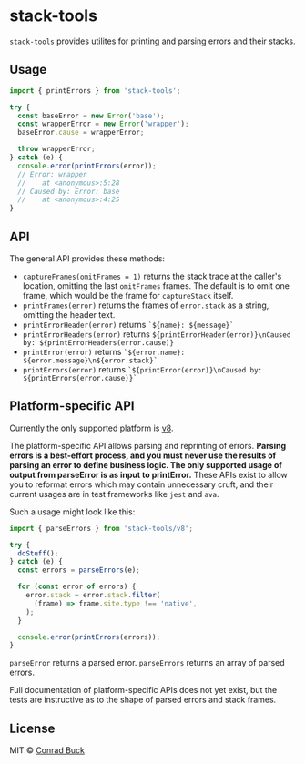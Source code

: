 # stack-tools

`stack-tools` provides utilites for printing and parsing errors and their stacks.

## Usage

```js
import { printErrors } from 'stack-tools';

try {
  const baseError = new Error('base');
  const wrapperError = new Error('wrapper');
  baseError.cause = wrapperError;

  throw wrapperError;
} catch (e) {
  console.error(printErrors(error));
  // Error: wrapper
  //    at <anonymous>:5:28
  // Caused by: Error: base
  //    at <anonymous>:4:25
}
```

## API

The general API provides these methods:

- `captureFrames(omitFrames = 1)` returns the stack trace at the caller's location, omitting the last `omitFrames` frames. The default is to omit one frame, which would be the frame for `captureStack` itself.
- `printFrames(error)` returns the frames of `error.stack` as a string, omitting the header text.
- `printErrorHeader(error)` returns `` `${name}: ${message}` ``
- `printErrorHeaders(error)` returns `${printErrorHeader(error)}\nCaused by: ${printErrorHeaders(error.cause)}`
- `printError(error)` returns `` `${error.name}: ${error.message}\n${error.stack}` ``
- `printErrors(error)` returns `` `${printError(error)}\nCaused by: ${printErrors(error.cause)}` ``

## Platform-specific API

Currently the only supported platform is [v8](https://v8.dev/).

The platform-specific API allows parsing and reprinting of errors. **Parsing errors is a best-effort process, and you must never use the results of parsing an error to define business logic. The only supported usage of output from parseError is as input to printError.** These APIs exist to allow you to reformat errors which may contain unnecessary cruft, and their current usages are in test frameworks like `jest` and `ava`.

Such a usage might look like this:

```js
import { parseErrors } from 'stack-tools/v8';

try {
  doStuff();
} catch (e) {
  const errors = parseErrors(e);

  for (const error of errors) {
    error.stack = error.stack.filter(
      (frame) => frame.site.type !== 'native',
    );
  }

  console.error(printErrors(errors));
}
```

`parseError` returns a parsed error.
`parseErrors` returns an array of parsed errors.

Full documentation of platform-specific APIs does not yet exist, but the tests are instructive as to the shape of parsed errors and stack frames.

## License

MIT © [Conrad Buck](https://github.com/conartist6)
